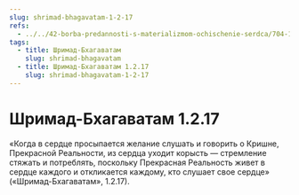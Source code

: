 ```yaml
---
slug: shrimad-bhagavatam-1-2-17
refs:
  - ../../42-borba-predannosti-s-materializmom-ochischenie-serdca/704-1982-04-25-a2-b-zahvat-serdtsa-krishnoj-v-svyashhennyh-pisaniyah.md
tags:
  - title: Шримад-Бхагаватам
    slug: shrimad-bhagavatam
  - title: Шримад-Бхагаватам 1.2.17
    slug: shrimad-bhagavatam-1-2-17
---
```


# Шримад-Бхагаватам 1.2.17

«Когда в сердце просыпается желание слушать и говорить о Кришне, Прекрасной Реальности, из сердца уходит корысть — стремление стяжать и потреблять, поскольку Прекрасная Реальность живет в сердце каждого и откликается каждому, кто слушает свое сердце» («Шримад-Бхагаватам», 1.2.17).
